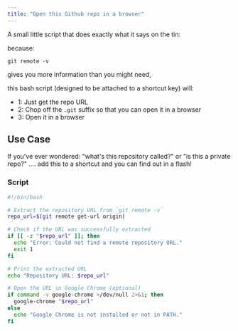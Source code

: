 ```yaml
---
title: "Open this Github repo in a browser"
---
```


A small little script that does exactly what it says on the tin:

because:

`git remote -v`

gives you more information than you might need,

this bash script (designed to be attached to a shortcut key) will:

- 1: Just get the repo URL  
- 2: Chop off the `.git` suffix so that you can open it in a browser  
- 3: Open it in a browser

## Use Case

If you've ever wondered: "what's this repository called?" or "is this a private repo?" .... add this to a shortcut and you can find out in a flash!

### Script

```bash
#!/bin/bash

# Extract the repository URL from `git remote -v`
repo_url=$(git remote get-url origin)

# Check if the URL was successfully extracted
if [[ -z "$repo_url" ]]; then
  echo "Error: Could not find a remote repository URL."
  exit 1
fi

# Print the extracted URL
echo "Repository URL: $repo_url"

# Open the URL in Google Chrome (optional)
if command -v google-chrome >/dev/null 2>&1; then
  google-chrome "$repo_url"
else
  echo "Google Chrome is not installed or not in PATH."
fi
```